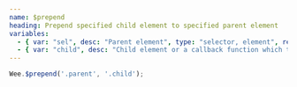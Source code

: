 ```yaml
---
name: $prepend
heading: Prepend specified child element to specified parent element
variables:
  - { var: "sel", desc: "Parent element", type: "selector, element", req: true }
  - { var: "child", desc: "Child element or a callback function which takes the element, index, and existing HTML", type: "selector, element, callback", req: true }
---
```


```javascript
Wee.$prepend('.parent', '.child');
```